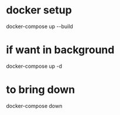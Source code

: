 # docker setup

docker-compose up --build

# if want in background

docker-compose up -d

# to bring down 

docker-compose down

